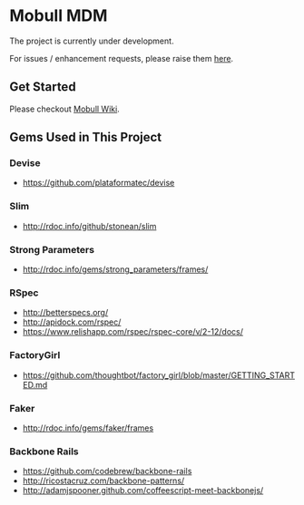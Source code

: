 # Mobull MDM

The project is currently under development.

For issues / enhancement requests, please raise them [here](https://github.com/jassonsoft/MDM/issues).

## Get Started

Please checkout [Mobull Wiki](https://github.com/mobull/playbook/).

## Gems Used in This Project

### Devise

* https://github.com/plataformatec/devise

### Slim

* http://rdoc.info/github/stonean/slim

### Strong Parameters

* http://rdoc.info/gems/strong_parameters/frames/

### RSpec

* http://betterspecs.org/
* http://apidock.com/rspec/
* https://www.relishapp.com/rspec/rspec-core/v/2-12/docs/

### FactoryGirl

* https://github.com/thoughtbot/factory_girl/blob/master/GETTING_STARTED.md

### Faker

* http://rdoc.info/gems/faker/frames

### Backbone Rails

* https://github.com/codebrew/backbone-rails
* http://ricostacruz.com/backbone-patterns/
* http://adamjspooner.github.com/coffeescript-meet-backbonejs/
